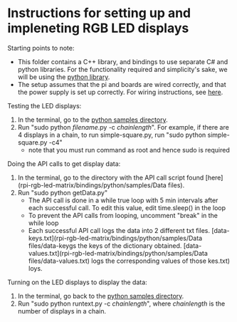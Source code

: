 Instructions for setting up and impleneting RGB LED displays
============================================================

Starting points to note:
- This folder contains a C++ library, and bindings to use separate C# and python libraries. For the functionality required and simplicity's sake, we will be using the [python library](rpi-rgb-led-matrix/bindings/python).
- The setup assumes that the pi and boards are wired correctly, and that the power supply is set up correctly. For wiring instructions, see [here](rpi-rgb-led-matrix/wiring.md).

Testing the LED displays:
1. In the terminal, go to the [python samples directory](rpi-rgb-led-matrix/bindings/python/samples).
2. Run "sudo python _filename_.py -c _chainlength_". For example, if there are 4 displays in a chain, to run simple-square.py, run "sudo python simple-square.py -c4"
   - note that you must run command as root and hence sudo is required

Doing the API calls to get display data:
1. In the terminal, go to the directory with the API call script found [here](rpi-rgb-led-matrix/bindings/python/samples/Data files).
2. Run "sudo python getData.py"
   - The API call is done in a while true loop with 5 min intervals after each successful call. To edit this value, edit time.sleep() in the loop
   - To prevent the API calls from looping, uncomment "break" in the while loop
   - Each successful API call logs the data into 2 different txt files. [data-keys.txt](rpi-rgb-led-matrix/bindings/python/samples/Data files/data-keygs the keys of the dictionary obtained. [data-values.txt](rpi-rgb-led-matrix/bindings/python/samples/Data files/data-values.txt) logs the corresponding values of those kes.txt) loys.

Turning on the LED displays to display the data:
1. In the terminal, go back to the [python samples directory](rpi-rgb-led-matrix/bindings/python/samples).
2. Run "sudo python runtext.py -c _chainlength_", where _chainlength_ is the number of displays in a chain.